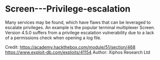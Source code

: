 # Screen---Privilege-escalation
Many services may be found, which have flaws that can be leveraged to escalate privileges. An example is the popular terminal multiplexer Screen. Version 4.5.0 suffers from a privilege escalation vulnerability due to a lack of a permissions check when opening a log file.

Credit: https://academy.hackthebox.com/module/51/section/468
https://www.exploit-db.com/exploits/41154
Author: Xiphos Research Ltd
